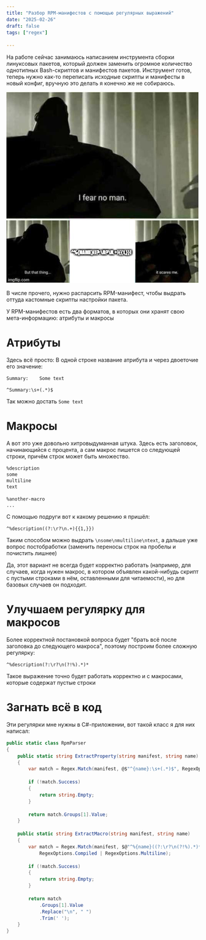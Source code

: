 ```yaml
---
title: "Разбор RPM-манифестов с помощью регулярных выражений"
date: "2025-02-26"
draft: false
tags: ["regex"]

---
```


На работе сейчас занимаюсь написанием инструмента сборки линуксовых пакетов, который должен заменить огромное количество однотипных Bash-скриптов и манифестов пакетов. Инструмент готов, теперь нужно как-то переписать исходные скрипты и манифесты в новый конфиг, вручную это делать я конечно же не собираюсь.

![Страшно, очень страшно](meme.jpg)

<!--more-->

В числе прочего, нужно распарсить RPM-манифест, чтобы выдрать оттуда кастомные скрипты настройки пакета.

У RPM-манифестов есть два форматов, в которых они хранят свою мета-информацию: атрибуты и макросы

# Атрибуты

Здесь всё просто: В одной строке название атрибута и через двоеточие его значение:

```
Summary:    Some text
```

```re
^Summary:\s+(.*)$
```

Так можно достать `Some text`

# Макросы

А вот это уже довольно хитровыдуманная штука. Здесь есть заголовок, начинающийся с процента, а сам макрос пишется со следующей строки, причём строк может быть множество.

```
%description
some
multiline
text

%another-macro
...
```

С помощью подруги вот к какому решению я пришёл:

```re
^%description((?:\r?\n.+){{1,}})
```

Таким способом можно выдрать `\nsome\nmultiline\ntext`, а дальше уже вопрос постобработки (заменить переносы строк на пробелы и почистить лишнее)

Да, этот вариант не всегда будет корректно работать (например, для случаев, когда нужен макрос, в котором объявлен какой-нибудь скрипт с пустыми строками в нём, оставленными для читаемости), но для базовых случаев он подходит.

# Улучшаем регулярку для макросов

Более корректной постановкой вопроса будет "брать всё после заголовка до следующего макроса", поэтому построим более сложную регулярку:

```re
^%description(?:\r?\n(?!%).*)*
```

Такое выражение точно будет работать корректно и с макросами, которые содержат пустые строки

# Загнать всё в код


Эти регулярки мне нужны в C#-приложении, вот такой класс я для них написал:

```cs
public static class RpmParser
{
    public static string ExtractProperty(string manifest, string name)
    {
        var match = Regex.Match(manifest, @$"^{name}:\s+(.*)$", RegexOptions.Compiled | RegexOptions.Multiline);

        if (!match.Success)
        {
            return string.Empty;
        }

        return match.Groups[1].Value;
    }

    public static string ExtractMacro(string manifest, string name)
    {
        var match = Regex.Match(manifest, $@"^%{name}((?:\r?\n(?!%).*)*)",
            RegexOptions.Compiled | RegexOptions.Multiline);

        if (!match.Success)
        {
            return string.Empty;
        }

        return match
            .Groups[1].Value
            .Replace("\n", " ")
            .Trim(' ');
    }
}
```
